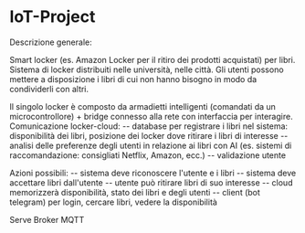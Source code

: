 # IoT-Project
Descrizione generale:

Smart locker (es. Amazon Locker per il ritiro dei prodotti acquistati) per libri. Sistema di locker distribuiti nelle università, nelle città. Gli utenti possono mettere a disposizione i libri di cui non hanno bisogno in modo da condividerli con altri.

Il singolo locker è composto da armadietti intelligenti (comandati da un microcontrollore) + bridge connesso alla rete con interfaccia per interagire. Comunicazione locker-cloud: -- database per registrare i libri nel sistema: disponibilità dei libri, posizione dei locker dove ritirare i libri di interesse -- analisi delle preferenze degli utenti in relazione ai libri con AI (es. sistemi di raccomandazione: consigliati Netflix, Amazon, ecc.) -- validazione utente

Azioni possibili: -- sistema deve riconoscere l'utente e i libri -- sistema deve accettare libri dall'utente -- utente può ritirare libri di suo interesse -- cloud memorizzerà disponibilità, stato dei libri e degli utenti -- client (bot telegram) per login, cercare libri, vedere la disponibilità

Serve Broker MQTT
